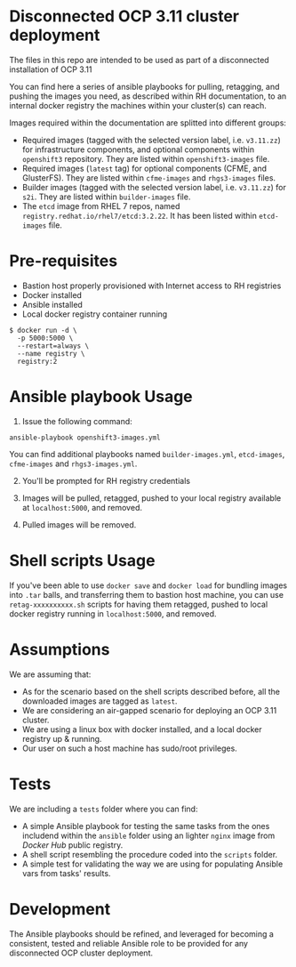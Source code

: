 # Disconnected OCP 3.11 cluster deployment

The files in this repo are intended to be used as part of a disconnected installation of OCP 3.11

You can find here a series of ansible playbooks for pulling, retagging, and pushing the images you need, as described
within RH documentation, to an internal docker registry the machines within your cluster(s) can reach.

Images required within the documentation are splitted into different groups:

* Required images (tagged with the selected version label, i.e. ``v3.11.zz``) for infrastructure components, and optional components within ``openshift3`` repository. They are listed within ``openshift3-images`` file.
* Required images (``latest`` tag) for optional components (CFME, and GlusterFS). They are listed within ``cfme-images`` and ``rhgs3-images`` files.
* Builder images (tagged with the selected version label, i.e. ``v3.11.zz``) for ``s2i``. They are listed within ``builder-images`` file.
* The ``etcd`` image from RHEL 7 repos, named ``registry.redhat.io/rhel7/etcd:3.2.22``. It has been listed within ``etcd-images`` file.

# Pre-requisites

* Bastion host properly provisioned with Internet access to RH registries
* Docker installed
* Ansible installed
* Local docker registry container running

```
$ docker run -d \
  -p 5000:5000 \
  --restart=always \
  --name registry \
  registry:2
```

# Ansible playbook Usage

1. Issue the following command:

```
ansible-playbook openshift3-images.yml
```

You can find additional playbooks named ``builder-images.yml``, ``etcd-images``, ``cfme-images`` and ``rhgs3-images.yml``.

2. You'll be prompted for RH registry credentials

3. Images will be pulled, retagged, pushed to your local registry available at ``localhost:5000``, and removed.

4. Pulled images will be removed.

# Shell scripts Usage

If you've been able to use ``docker save`` and ``docker load`` for bundling images into ``.tar`` balls,
and transferring them to bastion host machine, you can use ``retag-xxxxxxxxxx.sh`` scripts for having them retagged,
pushed to local docker registry running in ``localhost:5000``, and removed.

# Assumptions

We are assuming that:

* As for the scenario based on the shell scripts described before, all the downloaded images are tagged as ``latest``.
* We are considering an air-gapped scenario for deploying an OCP 3.11 cluster.
* We are using a linux box with docker installed, and a local docker registry up & running.
* Our user on such a host machine has sudo/root privileges.

# Tests

We are including a ``tests`` folder where you can find:

* A simple Ansible playbook for testing the same tasks from the ones includend within the ``ansible`` folder using an lighter ``nginx`` image from _Docker Hub_ public registry.
* A shell script resembling the procedure coded into the ``scripts`` folder.
* A simple test for validating the way we are using for populating Ansible vars from tasks' results.

# Development

The Ansible playbooks should be refined, and leveraged for becoming a consistent, tested and reliable Ansible role to be provided for any disconnected OCP cluster deployment.
